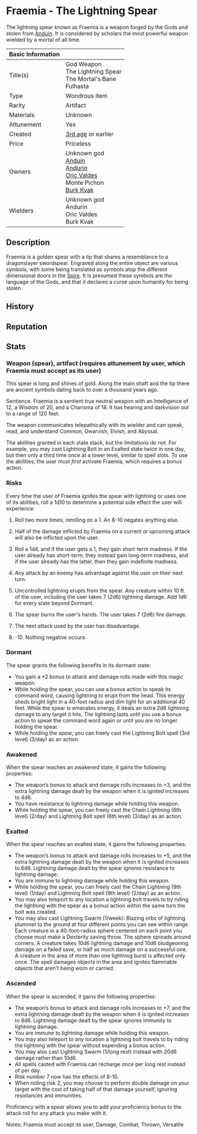 # Fraemia - The Lightning Spear

The lightning spear known as Fraemia is a weapon forged by the Gods and stolen from [Anduin](../Characters/anduin_the_great.md). It is considered by scholars the most powerful weapon wielded by a mortal of all time.

| Basic Information |  |
| - | - |
| Title(s) | God Weapon<br>The Lightning Spear<br>The Mortal's Bane<br>Fulhasta |
| Type | Wondrous item |
| Rarity | Artifact |
| Materials | Unknown |
| Attunement | Yes |
| Created | [3rd age](../Events/timeline.md#3rd---age-of-stillness) or earlier |
| Price | Priceless |
| Owners | Unknown god<br>[Anduin](../Characters/anduin_the_great.md)<br>[Andurin](../Characters/andurin.md)<br>[Oric Valdes](../Characters/oric_valdes.md)<br>Monte Pichon<br>[Burk Kvak](../Characters/13/burk.md) |
| Wielders | Unknown god<br>Andurin<br>Oric Valdes<br>Burk Kvak |

## Description

Fraemia is a golden spear with a tip that shares a resemblance to a dragonslayer swordspear. Engraved along the entire object are various symbols, with some being translated as symbols atop the different dimensional doors in the [Spire](../Locations/Planes/limbo.md#spire). It is presumed these symbols are the language of the Gods, and that it declares a curse upon humanity for being stolen.

## History

## Reputation

## Stats

### Weapon (spear), artifact (requires attunement by user, which Fraemia must accept as its user)

This spear is long and shines of gold. Along the main shaft and the tip there are ancient symbols dating back to over a thousand years ago.

Sentience. Fraemia is a sentient true neutral weapon with an Intelligence of 12, a Wisdom of 20, and a Charisma of 18. It has hearing and darkvision out to a range of 120 feet.

The weapon communicates telepathically with its wielder and can speak, read, and understand Common, Dwarvish, Elvish, and Abyssal.

The abilities granted in each state stack, but the limitations do not. For example, you may cast Lightning Bolt in an Exalted state twice in one day, but then only a third time once at a lower level, similar to spell slots. To use the abilities, the user *must first* activate Fraemia, which requires a bonus action.

### Risks

Every time the user of Fraemia ignites the spear with lightning or uses one of its abilities, roll a 1d10 to determine a potential side effect the user will experience:

1. Roll two more times, rerolling on a 1. An 8-10 negates anything else.

1. Half of the damage inflicted by Fraemia on a current or upcoming attack will also be inflicted upon the user.

1. Roll a 1d4, and if the user gets a 1, they gain short-term madness. If the user already has short-term, they instead gain long-term madness, and if the user already has the latter, then they gain indefinite madness.

1. Any attack by an enemy has advantage against the user on their next turn.

1. Uncontrolled lightning erupts from the spear. Any creature within 10 ft. of the user, including the user takes 7 (2d6) lightning damage. Add 1d6 for every state beyond Dormant.

1. The spear burns the user's hands. The user takes 7 (2d6) fire damage.

1. The next attack used by the user has disadvantage.

1. -10. Nothing negative occurs.

### Dormant

The spear grants the following benefits in its dormant state:

- You gain a +2 bonus to attack and damage rolls made with this magic weapon.
- While holding the spear, you can use a bonus action to speak its command word, causing lightning to erupt from the head. This energy sheds bright light in a 40-foot radius and dim light for an additional 40 feet. While the spear is emanates energy, it deals an extra 2d6 lightning damage to any target it hits. The lightning lasts until you use a bonus action to speak the command word again or until you are no longer holding the spear.
- While holding the spear, you can freely cast the Lightning Bolt spell (3rd level) (3/day) as an action.

### Awakened

When the spear reaches an awakened state, it gains the following properties:

- The weapon’s bonus to attack and damage rolls increases to +3, and the extra lightning damage dealt by the weapon when it is ignited increases to 4d6.
- You have resistance to lightning damage while holding this weapon.
- While holding the spear, you can freely cast the Chain Lightning (6th level) (2/day) and Lightning Bolt spell (6th level) (3/day) as an action.

### Exalted

When the spear reaches an exalted state, it gains the following properties:

- The weapon’s bonus to attack and damage rolls increases to +5, and the extra lightning damage dealt by the weapon when it is ignited increases to 6d6. Lightning damage dealt by the spear ignores resistance to lightning damage.
- You are immune to lightning damage while holding this weapon.
- While holding the spear, you can freely cast the Chain Lightning (9th level) (1/day) and Lightning Bolt spell (9th level) (2/day) as an action.
- You may also teleport to any location a lightning bolt travels to by riding the lightning with the spear as a bonus action within the same turn the bolt was created.
- You may also cast Lightning Swarm (1/week): Blazing orbs of lightning plummet to the ground at four different points you can see within range. Each creature in a 40-foot-radius sphere centered on each point you choose must make a Dexterity saving throw. The sphere spreads around corners. A creature takes 10d6 lightning damage and 10d6 bludgeoning damage on a failed save, or half as much damage on a successful one. A creature in the area of more than one lightning burst is affected only once. The spell damages objects in the area and ignites flammable objects that aren't being worn or carried.

### Ascended

When the spear is ascended, it gains the following properties:

- The weapon’s bonus to attack and damage rolls increases to +7, and the extra lightning damage dealt by the weapon when it is ignited increases to 8d6. Lightning damage dealt by the spear ignores immunity to lightning damage.
- You are immune to lightning damage while holding this weapon.
- You may also teleport to any location a lightning bolt travels to by riding the lightning with the spear without expending a bonus action.
- You may also cast Lightning Swarm (1/long rest) instead with 20d6 damage rather than 10d6.
- All spells casted with Fraemia can recharge once per long rest instead of per day.
- Risk number 7 now has the effects of 8-10.
- When rolling risk 2, you may choose to perform double damage on your target with the cost of taking half of that damage yourself, ignoring resistances and immunities.

Proficiency with a spear allows you to add your proficiency bonus to the attack roll for any attack you make with it.

Notes: Fraemia must accept its user, Damage, Combat, Thrown, Versatile

